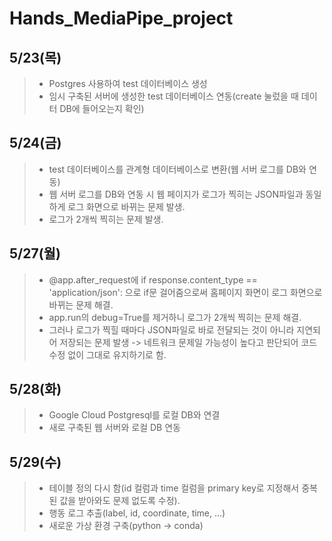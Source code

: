 # Hands_MediaPipe_project


## 5/23(목)
> - Postgres 사용하여 test 데이터베이스 생성
> - 임시 구축된 서버에 생성한 test 데이터베이스 연동(create 눌렀을 때 데이터 DB에 들어오는지 확인)

## 5/24(금)
> - test 데이터베이스를 관계형 데이터베이스로 변환(웹 서버 로그를 DB와 연동)
> - 웹 서버 로그를 DB와 연동 시 웹 페이지가 로그가 찍히는 JSON파일과 동일하게 로그 화면으로 바뀌는 문제 발생.
> - 로그가 2개씩 찍히는 문제 발생.

## 5/27(월)
> - @app.after_request에 if response.content_type == 'application/json': 으로 if문 걸어줌으로써 홈페이지 화면이 로그 화면으로 바뀌는 문제 해결.
> - app.run의 debug=True를 제거하니 로그가 2개씩 찍히는 문제 해결.
> - 그러나 로그가 찍힐 때마다 JSON파일로 바로 전달되는 것이 아니라 지연되어 저장되는 문제 발생 -> 네트워크 문제일 가능성이 높다고 판단되어 코드 수정 없이 그대로 유지하기로 함.

## 5/28(화)
> - Google Cloud Postgresql를 로컬 DB와 연결
> - 새로 구축된 웹 서버와 로컬 DB 연동

## 5/29(수)
> - 테이블 정의 다시 함(id 컬럼과 time 컬럼을 primary key로 지정해서 중복된 값을 받아와도 문제 없도록 수정).
> - 행동 로그 추출(label, id, coordinate, time, ...)
> - 새로운 가상 환경 구축(python -> conda)
